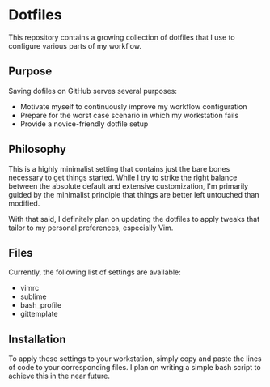 # Dotfiles

This repository contains a growing collection of dotfiles that I use to configure various parts of my workflow. 

## Purpose

Saving dofiles on GitHub serves several purposes:

* Motivate myself to continuously improve my workflow configuration
* Prepare for the worst case scenario in which my workstation fails
* Provide a novice-friendly dotfile setup

## Philosophy

This is a highly minimalist setting that contains just the bare bones necessary to get things started. While I try to strike the right balance between the absolute default and extensive customization, I'm primarily guided by the minimalist principle that things are better left untouched than modified.

With that said, I definitely plan on updating the dotfiles to apply tweaks that tailor to my personal preferences, especially Vim.

## Files

Currently, the following list of settings are available:

* vimrc
* sublime
* bash_profile
* gittemplate

## Installation

To apply these settings to your workstation, simply copy and paste the lines of code to your corresponding files. I plan on writing a simple bash script to achieve this in the near future.
